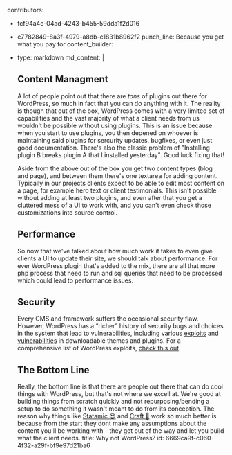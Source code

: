 contributors:
  - fcf94a4c-04ad-4243-b455-59dda1f2d016
  - c7782849-8a3f-4979-a8db-c1831b8962f2
punch_line: Because you get what you pay for
content_builder:
  - 
    type: markdown
    md_content: |
      ## Content Managment
      
      A lot of people point out that there are _tons_ of plugins out there for WordPress, so much in fact that you can do anything with it. The reality is though that out of the box, WordPress comes with a very limited set of capabilities and the vast majority of what a client needs from us wouldn't be possible without using plugins. This is an issue because when you start to use plugins, you then depened on whoever is maintaining said plugins for sercurity updates, bugfixes, or even just good documentation. There's also the classic problem of "Installing plugin B breaks plugin A that I installed yesterday". Good luck fixing that!
      
      Aside from the above out of the box you get two content types (blog and page), and between them there's one textarea for adding content. Typically in our projects clients expect to be able to edit most content on a page, for example hero text or client testimonials. This isn't possible without adding at least two plugins, and even after that you get a cluttered mess of a UI to work with, and you can't even check those customizations into source control.
      
      ## Performance
      
      So now that we've talked about how much work it takes to even give clients a UI to update their site, we should talk about performance. For ever WordPress plugin that's added to the mix, there are all that more php process that need to run and sql queries that need to be processed which could lead to performance issues.
      
      ##  Security
      
      Every CMS and framework suffers the occasional security flaw. However, WordPress has a “richer” history of security bugs and choices in the system that lead to vulnerabilities, including various [exploits](http://readwrite.com/2011/01/13/the-hidden-dangers-of-free-wor/) and [vulnerabilities](http://markmaunder.com/2011/08/01/zero-day-vulnerability-in-many-wordpress-themes/) in downloadable themes and plugins. For a comprehensive list of WordPress exploits, [check this out](http://www.wordpressexploit.com/).
      
      ## The Bottom Line
      
      Really, the bottom line is that there are people out there that can do cool things with WordPress, but that's not where we excell at. We're good at building things from scratch quickly and not repurposing/bending a setup to do something it wasn't meant to do from its conception. The reason why things like [Statamic 😍](https://statamic.com/) and [Craft  👀](https://craftcms.com/) work so much better is because from the start they dont make any assumptions about the content you'll be working with - they get out of the way and let you build what the client needs.
title: Why not WordPress?
id: 6669ca9f-c060-4f32-a29f-bf9e97d21ba6
